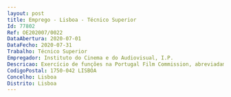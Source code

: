 ```yaml
--- 
layout: post
title: Emprego - Lisboa - Técnico Superior
Id: 77802
Ref: OE202007/0022
DataAbertura: 2020-07-01
DataFecho: 2020-07-31
Trabalho: Técnico Superior
Empregador: Instituto do Cinema e do Audiovisual, I.P.
Descricao: Exercício de funções na Portugal Film Commission, abreviadamente designada por PFC, caracterizando se pela execução das seguintes funções enquadradas nas competências da desta estrutura, conforme previstas na Resolução de Conselho de Ministros n.º 85 2019, publicada no DR 1ª série, n.º 105, de 31 de maio de 2019, nomeadamente a) Desenvolver os suportes de informação e sensibilização sobre a atividade prosseguida pela PFC b) Conceber e elaborar, em estreita colaboração com o Film Commissioner e a Directora Executiva, o Plano de comunicação da PFC, interna e externa c) Delinear estratégia de comunicação nacional e internacional da PFC d) Conceber e manter em funcionamento os sites necessários à divulgação na Internet da atividade desenvolvida pela PFC (website e redes sociais, entre outros) e) Acompanhamento do desenvolvimento de imagem e identidade institucional f) contacto editorial e comercial com meios de comunicação social nacionais e internacionaisg) Prestar assessoria de imprensa e comunicação em festivais nacionais e internacionais h) Revisão, edição, paginação e envio de newsletter
CodigoPostal: 1750-042 LISBOA
Concelho: Lisboa
Distrito: Lisboa
--- 
```

